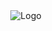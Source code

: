 <div style="text-align:center;">
    <img src="https://i.imgur.com/RRqLlu3.png" alt="Logo" />
</div>
